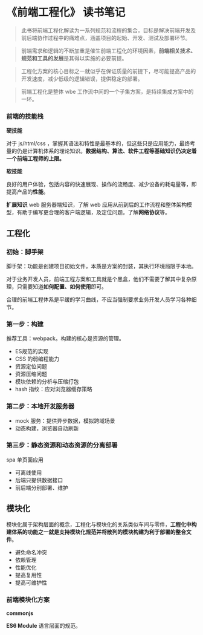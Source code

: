 # 《前端工程化》 读书笔记

> 此书将前端工程化解读为一系列规范和流程的集合，目标是解决前端开发及前后端协作过程中的痛难点，涵盖项目的起始、开发、测试及部署环节。

> 前端需求和逻辑的不断加重是催生前端工程化的环境因素，**前端相关技术、规范和工具的发展**是其得以实施的必要前提。

> 工程化方案的核心目标之一就似乎在保证质量的前提下，尽可能提高产品的开发速度，减少低级的逻辑错误，提供稳定的部署。

> 前端工程化是整体 wbe 工作流中间的一个子集方案，是持续集成方案中的一环。
### 前端的技能栈

**硬技能**

对于 js/html/css ，掌握其语法和特性是最基本的，但这些只是应用能力，最终考量的仍是计算机体系的理论知识。**数据结构、算法、软件工程等基础知识仍决定着一个前端工程师的上限。**

**软技能**

良好的用户体验，包括内容的快速展现、操作的流畅度、减少设备的耗电量等，即提高产品的**性能**。

**扩展知识**
web 服务器端知识，了解 web 应用从前到后的工作流程和整体架构模型，有助于编写更合理的客户端逻辑，及定位问题。了解**网络协议**等。

## 工程化
### 初始：脚手架
脚手架：功能是创建项目初始文件，本质是方案的封装，其执行环境局限于本地。

对于业务开发人员，前端工程方案和工具就是个黑盒，他们不需要了解其中复杂原理，只需要知道**如何配置、如何使用**即可。

合理的前端工程体系是平缓的学习曲线，不应当强制要求业务开发人员学习各种细节。
### 第一步：构建

推荐工具：webpack。构建的核心是资源的管理。

- ES规范的实现
- CSS 的弱编程能力
- 资源定位问题
- 资源压缩问题
- 模块依赖的分析与压缩打包
- hash 指纹：应对浏览器缓存策略

### 第二步：本地开发服务器
- mock 服务：提供异步数据，模拟跨域场景
- 动态构建，浏览器自动刷新



### 第三步：静态资源和动态资源的分离部署
spa 单页面应用

- 可离线使用
- 后端只提供数据接口
- 前后端分别部署、维护

## 模块化
模块化属于架构层面的概念，工程化与模块化的关系类似车间与零件，**工程化中构建体系的功能之一就是支持模块化规范并将散列的模块构建为利于部署的整合文件**。

- 避免命名冲突
- 依赖管理
- 性能优化
- 提高复用性
- 提高可维护性

### 前端模块化方案
**commonjs**

**ES6 Module**
语言层面的规范。

